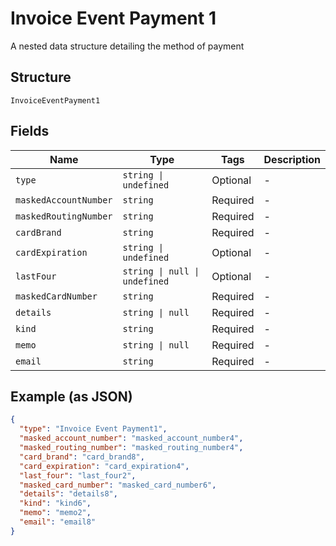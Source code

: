 
# Invoice Event Payment 1

A nested data structure detailing the method of payment

## Structure

`InvoiceEventPayment1`

## Fields

| Name | Type | Tags | Description |
|  --- | --- | --- | --- |
| `type` | `string \| undefined` | Optional | - |
| `maskedAccountNumber` | `string` | Required | - |
| `maskedRoutingNumber` | `string` | Required | - |
| `cardBrand` | `string` | Required | - |
| `cardExpiration` | `string \| undefined` | Optional | - |
| `lastFour` | `string \| null \| undefined` | Optional | - |
| `maskedCardNumber` | `string` | Required | - |
| `details` | `string \| null` | Required | - |
| `kind` | `string` | Required | - |
| `memo` | `string \| null` | Required | - |
| `email` | `string` | Required | - |

## Example (as JSON)

```json
{
  "type": "Invoice Event Payment1",
  "masked_account_number": "masked_account_number4",
  "masked_routing_number": "masked_routing_number4",
  "card_brand": "card_brand8",
  "card_expiration": "card_expiration4",
  "last_four": "last_four2",
  "masked_card_number": "masked_card_number6",
  "details": "details8",
  "kind": "kind6",
  "memo": "memo2",
  "email": "email8"
}
```

